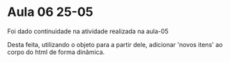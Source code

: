 # Aula 06 25-05

Foi dado continuidade na atividade realizada na aula-05

Desta feita, utilizando o objeto para a partir dele, adicionar 'novos itens' ao corpo do html de forma dinâmica.
